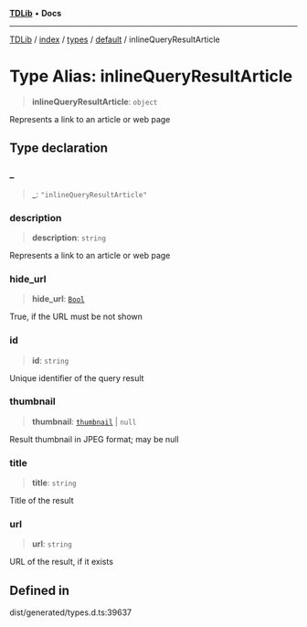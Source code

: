 [**TDLib**](../../../../../../README.md) • **Docs**

***

[TDLib](../../../../../../modules.md) / [index](../../../../../README.md) / [types](../../../README.md) / [default](../README.md) / inlineQueryResultArticle

# Type Alias: inlineQueryResultArticle

> **inlineQueryResultArticle**: `object`

Represents a link to an article or web page

## Type declaration

### \_

> **\_**: `"inlineQueryResultArticle"`

### description

> **description**: `string`

Represents a link to an article or web page

### hide\_url

> **hide\_url**: [`Bool`](Bool.md)

True, if the URL must be not shown

### id

> **id**: `string`

Unique identifier of the query result

### thumbnail

> **thumbnail**: [`thumbnail`](thumbnail.md) \| `null`

Result thumbnail in JPEG format; may be null

### title

> **title**: `string`

Title of the result

### url

> **url**: `string`

URL of the result, if it exists

## Defined in

dist/generated/types.d.ts:39637
